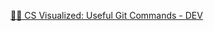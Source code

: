 [🌳🚀 CS Visualized: Useful Git Commands - DEV](https://dev.to/lydiahallie/cs-visualized-useful-git-commands-37p1)
